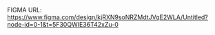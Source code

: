 FIGMA URL: https://www.figma.com/design/kjRXN9soNRZMdtJVqE2WLA/Untitled?node-id=0-1&t=5F30QWIE36T42xZu-0
